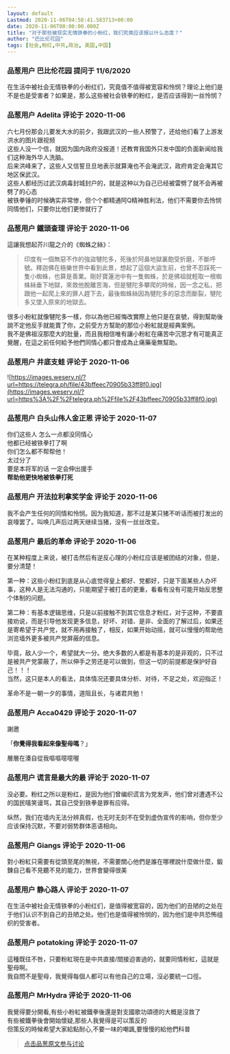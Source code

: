 ```yaml
---
layout: default
Lastmod: 2020-11-06T04:58:41.583713+00:00
date: 2020-11-06T00:00:00.000Z
title: "对于那些被现实无情铁拳的小粉红，我们究竟应该报以什么态度？"
author: "巴比伦花园"
tags: [社会,粉红,中共,政治, 美国,中国]
---
```



### 品葱用户 **巴比伦花园** 提问于 11/6/2020
    
在生活中被社会无情铁拳的小粉红们，究竟值不值得被宽容和怜悯？理论上他们是不是也是受害者？如果是，那么这些被社会铁拳的粉红，是否应该得到一丝怜悯？
    
                

### 品葱用户 **Adelita** 评论于 2020-11-06
        
六七月份那会儿要发大水的前夕，我跟武汉的一些人预警了，还给他们看了上游发洪水的图片跟视频  
这些人没一个信，就因为国内政府没报道！还教育我国外只发中国的负面新闻给我们这种海外华人洗脑。  
后来洪峰来了，这些人又信誓旦旦地表示就算淹也不会淹武汉，政府肯定会淹其它地区保武汉。  
这些人都经历过武汉病毒封城封户的，就是这种以为自己已经被雷劈了就不会再被劈了的心态  
被铁拳锤的时候确实非常惨，但个个都精通阿Q精神胜利法，他们不需要你去怜悯同情他们，只要你比他们更惨就行了
        
                

### 品葱用户 **鐵頭查理** 评论于 2020-11-06
        
這讓我想起芥川龍之介的《蜘蛛之絲》：  

> 印度有一個無惡不作的強盜犍陀多，死後於阿鼻地獄裏飽受折磨，不斷呼號。釋迦佛在極樂世界中看到此景，想起了這個大盜生前，也曾不忍踩死一隻小蜘蛛，也算是善業。剛好寶蓮池中有一隻蜘蛛，於是佛祖就輕取一根蜘蛛絲垂下地獄，來救他脫離苦海，但是犍陀多攀爬的時候，因一念之私，把跟他一起爬上來的罪人趕下去，最後蜘蛛絲因為犍陀多的惡念而斷裂，犍陀多又墜入原來的地獄去。

  
很多小粉紅就像犍陀多一樣，你以為他已經悔改實際上他只是在哀號，得到幫助後說不定他反手就能賣了你，之前受方方幫助的那位小粉紅就是經典案例。  
我不是佛祖沒那麼大的肚量，而且我相信唯有讓小粉紅在痛苦中沉思才有可能真正覺醒，在這之前任何給予他們同情心都只會成為止痛藥毫無幫助。
        
                

### 品葱用户 **井底支蛙** 评论于 2020-11-06
        
![https://images.weserv.nl/?url=https://telegra.ph/file/43bffeec70905b33ff8f0.jpg](https://images.weserv.nl/?url=https%3A%2F%2Ftelegra.ph%2Ffile%2F43bffeec70905b33ff8f0.jpg)
        
                

### 品葱用户 **白头山伟人金正恩** 评论于 2020-11-07
        
你们这些人 怎么一点都没同情心  
他都已经被铁拳打了啊  
你们怎么都不帮帮他！  
太过分了  
要是本将军的话 一定会伸出援手  
**帮助他更快地被铁拳打死**
        
                

### 品葱用户 **开法拉利拿奖学金** 评论于 2020-11-06
        
我不会产生任何的同情和怜悯。因为我知道，那不过是某只猪不听话而被打发出的哀嚎罢了。叫唤几声后过两天继续当猪，没有一丝丝改变。
        
                

### 品葱用户 **最后的革命** 评论于 2020-11-06
        
在某种程度上来说，被打击然后有逆反心理的小粉红应该是被团结的对象，但是，要分清楚！  
  
第一种：这些小粉红到底是从心底觉得皇上都好、党都好，只是下面某些人办坏事，这种人是无法沟通的，只能期望于被打击的更重，看看有没有可能开始反思整个体制的问题。  
  
第二种：有基本逻辑思维，只是以前接触不到其它信息才粉红，对于这种，不要直接劝说，而是引导他发现更多信息，好坏、对错、是非、全面的了解过后，如果还是寄希望于共产党，就不用再接触了，相反，如果开始动摇，就可以慢慢的帮助他浏览墙外更多被共产党屏蔽的信息。  
  
毕竟，敌人少一个，希望就大一分。绝大多数的人都是有基本的是非观的，只不过是被共产党蒙蔽了，所以伸手之劳还是可以做到，但这一切的前提都是保护好自己！！！  
当然，这只是本人的看法，具体情况还要具体分析、对待，不足之处，欢迎指正！  
  
革命不是一朝一夕的事情，道阻且长，与诸君共勉！
        
                

### 品葱用户 **Acca0429** 评论于 2020-11-07
        
謝邀  
  
「**你覺得我看起來像聖母嗎**？」  
  
層層在湊自從我嘔嘔噁噁喔
        
                

### 品葱用户 **谎言是最大的最** 评论于 2020-11-07
        
没必要。粉红之所以是粉红，是因为他们曾编织谎言为党发声，他们曾对遭遇不公的国民嘻笑谩骂，其自己受到铁拳是罪有应得。  
  
纵然，我们在墙内无法分辨真假，也无时无刻不在受到虚伪宣传的影响，但你至少应该保持沉默，不要对弱势群体恶语相向。
        
                

### 品葱用户 **Giangs** 评论于 2020-11-06
        
對小粉紅只需要有從頭至尾的無視，不需要關心他們是誰在哪裡說什麼做什麼，鍛鍊自己看不見聽不見的能力，世界會變得很美
        
                

### 品葱用户 **静心路人** 评论于 2020-11-07
        
在生活中被社会无情铁拳的小粉红们，是值得被宽容的，因为他们的丑陋的之处在于他们认识不到自己的丑陋之处。他们也是值得被怜悯的，因为他们是中共恐怖组织的受害者。
        
                

### 品葱用户 **potatoking** 评论于 2020-11-07
        
這種既往不咎，只要粉紅現在是中共直接/間接迫害過的，就要同情粉紅，這就是聖母啊。  
我自問不是聖母，我覺得每個人都可以有他自己的立場，沒必要統一口徑。
        
                

### 品葱用户 **MrHydra** 评论于 2020-11-06
        
我覺得要分開看,有些小粉紅被鐵拳後還是對支國歌功頌德的大概是沒救了  
有些被鐵拳後會開始懷疑,那些人我覺得是可以策反的  
但策反的時候希望大家給點耐心,不要一味的嘲諷,要慢慢的給他們科普
        
                





> [点击品葱原文参与讨论](https://pincong.rocks/question/33128)

